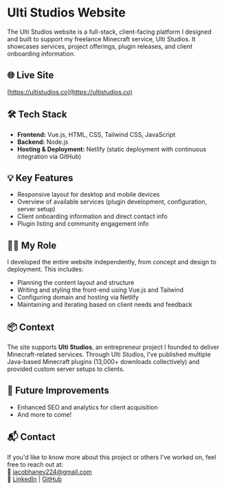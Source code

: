 # Ulti Studios Website

The Ulti Studios website is a full-stack, client-facing platform I designed and built to support my freelance Minecraft service, Ulti Studios. It showcases services, project offerings, plugin releases, and client onboarding information.

## 🌐 Live Site
[https://ultistudios.co](https://ultistudios.co)

## 🛠️ Tech Stack
- **Frontend:** Vue.js, HTML, CSS, Tailwind CSS, JavaScript
- **Backend:** Node.js
- **Hosting & Deployment:** Netlify (static deployment with continuous integration via GitHub)

## 💡 Key Features
- Responsive layout for desktop and mobile devices
- Overview of available services (plugin development, configuration, server setup)
- Client onboarding information and direct contact info
- Plugin listing and community engagement info

## 👨‍💻 My Role
I developed the entire website independently, from concept and design to deployment. This includes:
- Planning the content layout and structure
- Writing and styling the front-end using Vue.js and Tailwind
- Configuring domain and hosting via Netlify
- Maintaining and iterating based on client needs and feedback

## 📦 Context
The site supports **Ulti Studios**, an entrepreneur project I founded to deliver Minecraft-related services. Through Ulti Studios, I’ve published multiple Java-based Minecraft plugins (13,000+ downloads collectively) and provided custom server setups to clients.

## 🚀 Future Improvements
- Enhanced SEO and analytics for client acquisition
- And more to come!

## 📬 Contact
If you'd like to know more about this project or others I’ve worked on, feel free to reach out at:  
📧 jacobhaney224@gmail.com  
🔗 [LinkedIn](https://linkedin.com/in/jacobhaney224) | [GitHub](https://github.com/jhaney224)
